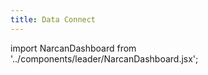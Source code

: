 ```yaml
---
title: Data Connect
---
```


import NarcanDashboard from '../components/leader/NarcanDashboard.jsx';

<NarcanDashboard/>
